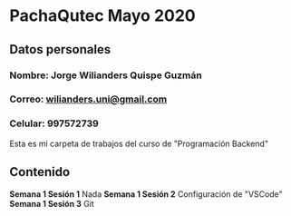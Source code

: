 # PachaQutec Mayo 2020
## Datos personales
### Nombre: Jorge Wilianders Quispe Guzmán
### Correo: wilianders.uni@gmail.com
### Celular: 997572739
Esta es mi carpeta de trabajos del curso de "Programación Backend"
## Contenido
**Semana 1 Sesión 1**
Nada
**Semana 1 Sesión 2**
Configuración de "VSCode"
**Semana 1 Sesión 3**
Git
